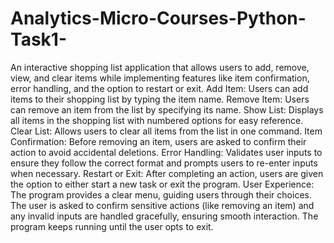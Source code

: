# Analytics-Micro-Courses-Python-Task1-
An interactive shopping list application that allows users to add, remove, view, and clear items while implementing features like item confirmation, error handling, and the option to restart or exit.
Add Item: Users can add items to their shopping list by typing the item name.
Remove Item: Users can remove an item from the list by specifying its name.
Show List: Displays all items in the shopping list with numbered options for easy reference.
Clear List: Allows users to clear all items from the list in one command.
Item Confirmation: Before removing an item, users are asked to confirm their action to avoid accidental deletions.
Error Handling: Validates user inputs to ensure they follow the correct format and prompts users to re-enter inputs when necessary.
Restart or Exit: After completing an action, users are given the option to either start a new task or exit the program.
User Experience: The program provides a clear menu, guiding users through their choices. The user is asked to confirm sensitive actions (like removing an item) and any invalid inputs are handled gracefully, ensuring smooth interaction. The program keeps running until the user opts to exit.
